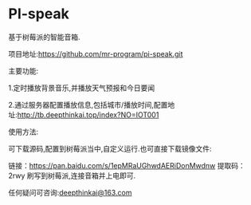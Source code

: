 # PI-speak

基于树莓派的智能音箱.

项目地址:https://github.com/mr-program/pi-speak.git

主要功能:

1.定时播放背景音乐,并播放天气预报和今日要闻

2.通过服务器配置播放信息,包括城市/播放时间,配置地址:http://tb.deepthinkai.top/index?NO=IOT001

使用方法:

可下载源码,配置到树莓派当中,自定义运行.也可直接下载镜像文件:

链接：https://pan.baidu.com/s/1epMRaUGhwdAERiDonMwdnw 
提取码：2rwy 
刷写到树莓派,连接音箱并上电即可.

任何疑问可咨询:deepthinkai@163.com

